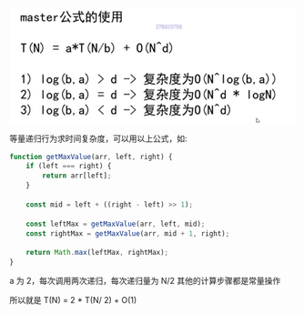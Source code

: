 ![image-20231028130010092](01.master公式.assets/image-20231028130010092.png)

等量递归行为求时间复杂度，可以用以上公式，如:

```javascript
function getMaxValue(arr, left, right) {
    if (left === right) {
        return arr[left];
    }

    const mid = left + ((right - left) >> 1);

    const leftMax = getMaxValue(arr, left, mid);
    const rightMax = getMaxValue(arr, mid + 1, right);

    return Math.max(leftMax, rightMax);
}
```

a 为 2，每次调用两次递归，每次递归量为 N/2 其他的计算步骤都是常量操作

所以就是 T(N) = 2 * T(N/ 2) + O(1)


